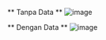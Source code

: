 ** Tanpa Data **
![image](https://github.com/user-attachments/assets/1134107c-5d80-4ca8-ae58-127ed8816cad)

** Dengan Data **
![image](https://github.com/user-attachments/assets/e207c998-f1fe-40ff-8940-04628139a8fa)


